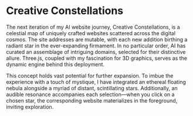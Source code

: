 # Creative Constellations


The next iteration of my AI website journey, Creative Constellations, is a celestial map of uniquely 
crafted websites scattered across the digital cosmos. The site addresses are mutable, with each new 
addition birthing a radiant star in the ever-expanding firmament. In no particular order, AI has 
curated an assemblage of intriguing domains, selected for their distinctive allure. Three.js, coupled 
with my fascination for 3D graphics, serves as the dynamic engine behind this deployment.

This concept holds vast potential for further expansion. To imbue the experience with a touch of 
mystique, I have integrated an ethereal floating nebula alongside a myriad of distant, scintillating 
stars. Additionally, an audible resonance accompanies each selection—when you click on a chosen star, 
the corresponding website materializes in the foreground, inviting exploration.
